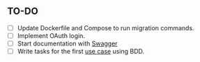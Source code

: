 
## TO-DO

- [ ] Update Dockerfile and Compose to run migration commands.
- [ ] Implement OAuth login.
- [ ] Start documentation with [Swagger](https://swagger.io/blog/api-development/automatically-generating-swagger-specifications-wi/)
- [ ] Write tasks for the first [use case](use-cases.md) using BDD.
